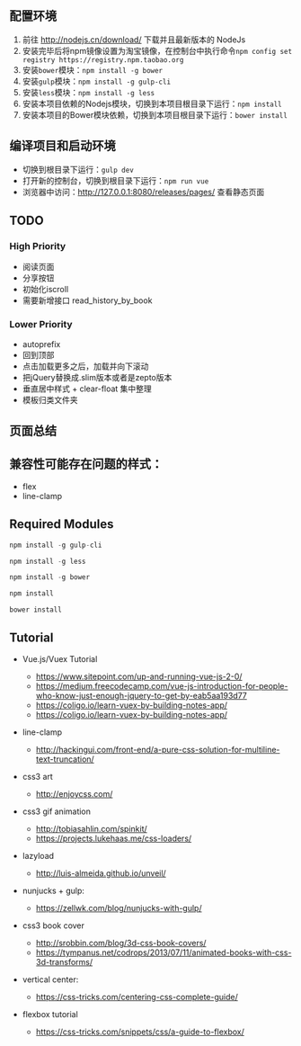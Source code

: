 ## 配置环境

1. 前往 http://nodejs.cn/download/ 下载并且最新版本的 NodeJs
2. 安装完毕后将npm镜像设置为淘宝镜像，在控制台中执行命令`npm config set registry https://registry.npm.taobao.org`
3. 安装`bower`模块：`npm install -g bower`
4. 安装`gulp`模块：`npm install -g gulp-cli`
5. 安装`less`模块：`npm install -g less`
6. 安装本项目依赖的Nodejs模块，切换到本项目根目录下运行：`npm install`
7. 安装本项目的Bower模块依赖，切换到本项目根目录下运行：`bower install`

## 编译项目和启动环境
- 切换到根目录下运行：`gulp dev`
- 打开新的控制台，切换到根目录下运行：`npm run vue`
- 浏览器中访问：http://127.0.0.1:8080/releases/pages/ 查看静态页面

## TODO

### High Priority

- 阅读页面
- 分享按钮
- 初始化iscroll
- 需要新增接口 read_history_by_book

### Lower Priority

- autoprefix
- 回到顶部
- 点击加载更多之后，加载并向下滚动
- 把jQuery替换成.slim版本或者是zepto版本
- 垂直居中样式 + clear-float 集中整理
- 模板归类文件夹

## 页面总结


## 兼容性可能存在问题的样式：

- flex
- line-clamp

## Required Modules

```javascript
npm install -g gulp-cli
```

```javascript
npm install -g less
```

```javascript
npm install -g bower
```

```javascript
npm install
```

```javasacript
bower install
```

## Tutorial

- Vue.js/Vuex Tutorial
    - https://www.sitepoint.com/up-and-running-vue-js-2-0/
    - https://medium.freecodecamp.com/vue-js-introduction-for-people-who-know-just-enough-jquery-to-get-by-eab5aa193d77
    - https://coligo.io/learn-vuex-by-building-notes-app/
    - https://coligo.io/learn-vuex-by-building-notes-app/

- line-clamp
    - http://hackingui.com/front-end/a-pure-css-solution-for-multiline-text-truncation/

- css3 art
    - http://enjoycss.com/

- css3 gif animation
    - http://tobiasahlin.com/spinkit/
    - https://projects.lukehaas.me/css-loaders/

- lazyload
    - http://luis-almeida.github.io/unveil/

- nunjucks + gulp:
    - https://zellwk.com/blog/nunjucks-with-gulp/

- css3 book cover
    - http://srobbin.com/blog/3d-css-book-covers/
    - https://tympanus.net/codrops/2013/07/11/animated-books-with-css-3d-transforms/

- vertical center:
    - https://css-tricks.com/centering-css-complete-guide/

- flexbox tutorial
    - https://css-tricks.com/snippets/css/a-guide-to-flexbox/



